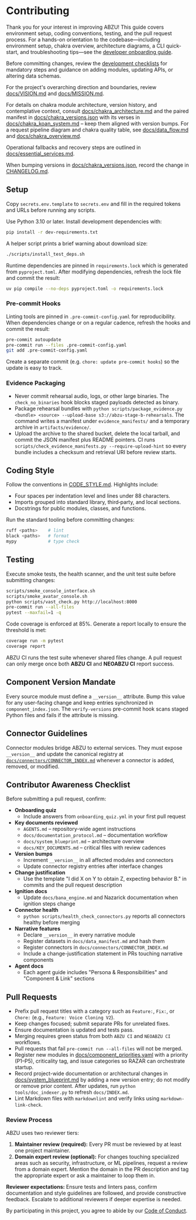 # Contributing

Thank you for your interest in improving ABZU! This guide covers environment
setup, coding conventions, testing, and the pull request process. For a hands-on
orientation to the codebase—including environment setup, chakra overview,
architecture diagrams, a CLI quick-start, and troubleshooting tips—see the
[developer onboarding guide](docs/developer_onboarding.md).

Before committing changes, review the
[development checklists](docs/development_checklist.md) for mandatory steps and
guidance on adding modules, updating APIs, or altering data schemas.

For the project's overarching direction and boundaries, review
[docs/VISION.md](docs/VISION.md) and [docs/MISSION.md](docs/MISSION.md).

For details on chakra module architecture, version history, and contemplative
context, consult
[docs/chakra_architecture.md](docs/chakra_architecture.md) and the paired
manifest in [docs/chakra_versions.json](docs/chakra_versions.json) with its
verses in [docs/chakra_koan_system.md](docs/chakra_koan_system.md) – keep them
aligned with version bumps.
For a request pipeline diagram and chakra quality table, see [docs/data_flow.md](docs/data_flow.md) and [docs/chakra_overview.md](docs/chakra_overview.md).

Operational fallbacks and recovery steps are outlined in
[docs/essential_services.md](docs/essential_services.md).

When bumping versions in
[docs/chakra_versions.json](docs/chakra_versions.json), record the change in
[CHANGELOG.md](CHANGELOG.md).

## Setup

Copy `secrets.env.template` to `secrets.env` and fill in the required tokens and URLs before running any scripts.

Use Python 3.10 or later. Install development dependencies with:

```bash
pip install -r dev-requirements.txt
```

A helper script prints a brief warning about download size:

```bash
./scripts/install_test_deps.sh
```

Runtime dependencies are pinned in `requirements.lock` which is generated from
`pyproject.toml`. After modifying dependencies, refresh the lock file and commit
the result:

```bash
uv pip compile --no-deps pyproject.toml -o requirements.lock
```

### Pre-commit Hooks

Linting tools are pinned in `.pre-commit-config.yaml` for reproducibility. When
dependencies change or on a regular cadence, refresh the hooks and commit the
result:

```bash
pre-commit autoupdate
pre-commit run --files .pre-commit-config.yaml
git add .pre-commit-config.yaml
```

Create a separate commit (e.g. `chore: update pre-commit hooks`) so the update
is easy to track.

### Evidence Packaging

- Never commit rehearsal audio, logs, or other large binaries. The
  `check_no_binaries` hook blocks staged payloads detected as binary.
- Package rehearsal bundles with
  `python scripts/package_evidence.py <bundle> <source> --upload-base s3://abzu-stage-b-rehearsals`.
  The command writes a manifest under `evidence_manifests/` and a temporary
  archive in `artifacts/evidence/`.
- Upload the archive to the shared bucket, delete the local tarball, and commit
  the JSON manifest plus README pointers. CI runs
  `scripts/check_evidence_manifests.py --require-upload-hint` so every bundle
  includes a checksum and retrieval URI before review starts.

## Coding Style

Follow the conventions in [CODE_STYLE.md](CODE_STYLE.md). Highlights include:

- Four spaces per indentation level and lines under 88 characters.
- Imports grouped into standard library, third‑party, and local sections.
- Docstrings for public modules, classes, and functions.

Run the standard tooling before committing changes:

```bash
ruff <paths>    # lint
black <paths>   # format
mypy            # type check
```

## Testing

Execute smoke tests, the health scanner, and the unit test suite before submitting changes:

```bash
scripts/smoke_console_interface.sh
scripts/smoke_avatar_console.sh
python scripts/vast_check.py http://localhost:8000
pre-commit run --all-files
pytest --maxfail=1 -q
```

Code coverage is enforced at 85%. Generate a report locally to ensure the
threshold is met:

```bash
coverage run -m pytest
coverage report
```

ABZU CI runs the test suite whenever shared files change. A pull request can
only merge once both **ABZU CI** and **NEOABZU CI** report success.

## Component Version Mandate

Every source module must define a `__version__` attribute. Bump this value for
any user-facing change and keep entries synchronized in
`component_index.json`. The `verify-versions` pre-commit hook scans staged
Python files and fails if the attribute is missing.

## Connector Guidelines

Connector modules bridge ABZU to external services. They must expose
`__version__` and update the canonical registry at
[`docs/connectors/CONNECTOR_INDEX.md`](docs/connectors/CONNECTOR_INDEX.md)
whenever a connector is added, removed, or modified.

## Contributor Awareness Checklist

Before submitting a pull request, confirm:

- **Onboarding quiz**
  - Include answers from `onboarding_quiz.yml` in your first pull request
- **Key documents reviewed**
  - `AGENTS.md` – repository-wide agent instructions
  - `docs/documentation_protocol.md` – documentation workflow
  - `docs/system_blueprint.md` – architecture overview
  - `docs/KEY_DOCUMENTS.md` – critical files with review cadences
- **Version bumps**
  - Increment `__version__` in all affected modules and connectors
  - Update connector registry entries after interface changes
- **Change justification**
  - Use the template "I did X on Y to obtain Z, expecting behavior B." in commits and the pull request description
- **Ignition docs**
  - Update `docs/bana_engine.md` and Nazarick documentation when ignition steps change
- **Connector health**
  - `python scripts/health_check_connectors.py` reports all connectors healthy before merging
- **Narrative features**
  - Declare `__version__` in every narrative module
  - Register datasets in `docs/data_manifest.md` and hash them
  - Register connectors in `docs/connectors/CONNECTOR_INDEX.md`
  - Include a change-justification statement in PRs touching narrative components
- **Agent docs**
  - Each agent guide includes "Persona & Responsibilities" and "Component & Link" sections

## Pull Requests

- Prefix pull request titles with a category such as `Feature:`, `Fix:`, or `Chore:` (e.g., `Feature: Voice Cloning V2`).
- Keep changes focused; submit separate PRs for unrelated fixes.
- Ensure documentation is updated and tests pass.
- Merging requires green status from both `ABZU CI` and `NEOABZU CI` workflows.
- Pull requests that fail `pre-commit run --all-files` will not be merged.
- Register new modules in [docs/component_priorities.yaml](docs/component_priorities.yaml) with a priority (P1–P5), criticality tag, and issue categories so RAZAR can orchestrate startup.
- Record project-wide documentation or architectural changes in
  [docs/system_blueprint.md](docs/system_blueprint.md) by adding a new
  version entry; do not modify or remove prior content. After updates, run
  `python tools/doc_indexer.py` to refresh `docs/INDEX.md`.
- Lint Markdown files with `markdownlint` and verify links using `markdown-link-check`.

### Review Process

ABZU uses two reviewer tiers:

1. **Maintainer review (required):** Every PR must be reviewed by at least one project maintainer.
2. **Domain expert review (optional):** For changes touching specialized areas such as security, infrastructure, or ML pipelines, request a review from a domain expert. Mention the domain in the PR description and tag the appropriate expert or ask a maintainer to loop them in.

**Reviewer expectations:** Ensure tests and linters pass, confirm documentation and style guidelines are followed, and provide constructive feedback. Escalate to additional reviewers if deeper expertise is needed.

By participating in this project, you agree to abide by our [Code of Conduct](CODE_OF_CONDUCT.md).
